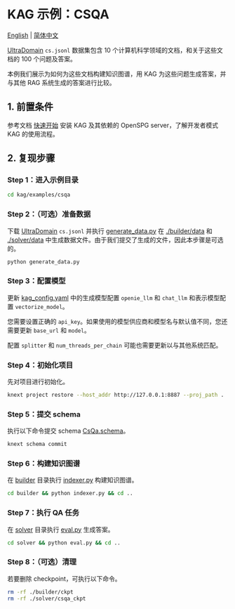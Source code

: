 # KAG 示例：CSQA

[English](./README.md) |
[简体中文](./README_cn.md)

[UltraDomain](https://huggingface.co/datasets/TommyChien/UltraDomain/tree/main) ``cs.jsonl`` 数据集包含 10 个计算机科学领域的文档，和关于这些文档的 100 个问题及答案。

本例我们展示为如何为这些文档构建知识图谱，用 KAG 为这些问题生成答案，并与其他 RAG 系统生成的答案进行比较。

## 1. 前置条件

参考文档 [快速开始](https://openspg.yuque.com/ndx6g9/0.6/quzq24g4esal7q17) 安装 KAG 及其依赖的 OpenSPG server，了解开发者模式 KAG 的使用流程。

## 2. 复现步骤

### Step 1：进入示例目录

```bash
cd kag/examples/csqa
```

### Step 2：（可选）准备数据

下载 [UltraDomain](https://huggingface.co/datasets/TommyChien/UltraDomain/tree/main) ``cs.jsonl`` 并执行 [generate_data.py](./generate_data.py) 在 [./builder/data](./builder/data) 和 [./solver/data](./solver/data) 中生成数据文件。由于我们提交了生成的文件，因此本步骤是可选的。

```bash
python generate_data.py
```

### Step 3：配置模型

更新 [kag_config.yaml](./kag_config.yaml) 中的生成模型配置 ``openie_llm`` 和 ``chat_llm`` 和表示模型配置 ``vectorize_model``。

您需要设置正确的 ``api_key``。如果使用的模型供应商和模型名与默认值不同，您还需要更新 ``base_url`` 和 ``model``。

配置 ``splitter`` 和 ``num_threads_per_chain`` 可能也需要更新以与其他系统匹配。

### Step 4：初始化项目

先对项目进行初始化。

```bash
knext project restore --host_addr http://127.0.0.1:8887 --proj_path .
```

### Step 5：提交 schema

执行以下命令提交 schema [CsQa.schema](./schema/CsQa.schema)。

```bash
knext schema commit
```

### Step 6：构建知识图谱

在 [builder](./builder) 目录执行 [indexer.py](./builder/indexer.py) 构建知识图谱。

```bash
cd builder && python indexer.py && cd ..
```

### Step 7：执行 QA 任务

在 [solver](./solver) 目录执行 [eval.py](./solver/eval.py) 生成答案。

```bash
cd solver && python eval.py && cd ..
```

### Step 8：（可选）清理

若要删除 checkpoint，可执行以下命令。

```bash
rm -rf ./builder/ckpt
rm -rf ./solver/csqa_ckpt
```


